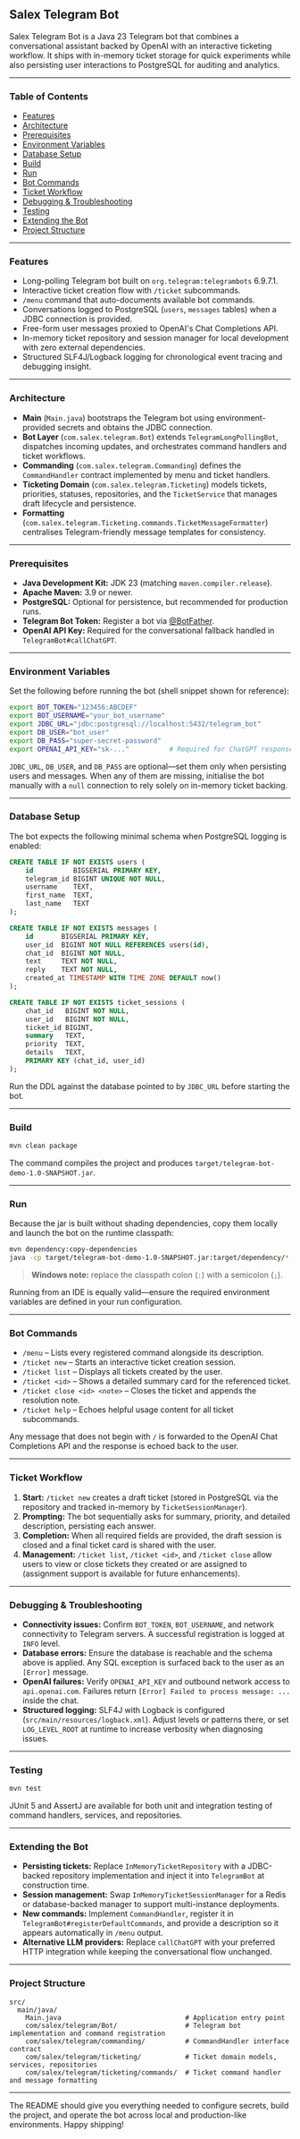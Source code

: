 ## Salex Telegram Bot

Salex Telegram Bot is a Java 23 Telegram bot that combines a conversational assistant backed by OpenAI with an interactive ticketing workflow. It ships with in-memory ticket storage for quick experiments while also persisting user interactions to PostgreSQL for auditing and analytics.

---

### Table of Contents
- [Features](#features)
- [Architecture](#architecture)
- [Prerequisites](#prerequisites)
- [Environment Variables](#environment-variables)
- [Database Setup](#database-setup)
- [Build](#build)
- [Run](#run)
- [Bot Commands](#bot-commands)
- [Ticket Workflow](#ticket-workflow)
- [Debugging & Troubleshooting](#debugging--troubleshooting)
- [Testing](#testing)
- [Extending the Bot](#extending-the-bot)
- [Project Structure](#project-structure)

---

### Features
- Long-polling Telegram bot built on `org.telegram:telegrambots` 6.9.7.1.
- Interactive ticket creation flow with `/ticket` subcommands.
- `/menu` command that auto-documents available bot commands.
- Conversations logged to PostgreSQL (`users`, `messages` tables) when a JDBC connection is provided.
- Free-form user messages proxied to OpenAI's Chat Completions API.
- In-memory ticket repository and session manager for local development with zero external dependencies.
- Structured SLF4J/Logback logging for chronological event tracing and debugging insight.

---

### Architecture
- **Main** (`Main.java`) bootstraps the Telegram bot using environment-provided secrets and obtains the JDBC connection.
- **Bot Layer** (`com.salex.telegram.Bot`) extends `TelegramLongPollingBot`, dispatches incoming updates, and orchestrates command handlers and ticket workflows.
- **Commanding** (`com.salex.telegram.Commanding`) defines the `CommandHandler` contract implemented by menu and ticket handlers.
- **Ticketing Domain** (`com.salex.telegram.Ticketing`) models tickets, priorities, statuses, repositories, and the `TicketService` that manages draft lifecycle and persistence.
- **Formatting** (`com.salex.telegram.Ticketing.commands.TicketMessageFormatter`) centralises Telegram-friendly message templates for consistency.

---

### Prerequisites
- **Java Development Kit:** JDK 23 (matching `maven.compiler.release`).
- **Apache Maven:** 3.9 or newer.
- **PostgreSQL:** Optional for persistence, but recommended for production runs.
- **Telegram Bot Token:** Register a bot via [@BotFather](https://core.telegram.org/bots#botfather).
- **OpenAI API Key:** Required for the conversational fallback handled in `TelegramBot#callChatGPT`.

---

### Environment Variables
Set the following before running the bot (shell snippet shown for reference):

```bash
export BOT_TOKEN="123456:ABCDEF"
export BOT_USERNAME="your_bot_username"
export JDBC_URL="jdbc:postgresql://localhost:5432/telegram_bot"
export DB_USER="bot_user"
export DB_PASS="super-secret-password"
export OPENAI_API_KEY="sk-..."          # Required for ChatGPT responses
```

`JDBC_URL`, `DB_USER`, and `DB_PASS` are optional—set them only when persisting users and messages. When any of them are missing, initialise the bot manually with a `null` connection to rely solely on in-memory ticket backing.

---

### Database Setup
The bot expects the following minimal schema when PostgreSQL logging is enabled:

```sql
CREATE TABLE IF NOT EXISTS users (
    id          BIGSERIAL PRIMARY KEY,
    telegram_id BIGINT UNIQUE NOT NULL,
    username    TEXT,
    first_name  TEXT,
    last_name   TEXT
);

CREATE TABLE IF NOT EXISTS messages (
    id       BIGSERIAL PRIMARY KEY,
    user_id  BIGINT NOT NULL REFERENCES users(id),
    chat_id  BIGINT NOT NULL,
    text     TEXT NOT NULL,
    reply    TEXT NOT NULL,
    created_at TIMESTAMP WITH TIME ZONE DEFAULT now()
);

CREATE TABLE IF NOT EXISTS ticket_sessions (
    chat_id   BIGINT NOT NULL,
    user_id   BIGINT NOT NULL,
    ticket_id BIGINT,
    summary   TEXT,
    priority  TEXT,
    details   TEXT,
    PRIMARY KEY (chat_id, user_id)
);
```

Run the DDL against the database pointed to by `JDBC_URL` before starting the bot.

---

### Build

```bash
mvn clean package
```

The command compiles the project and produces `target/telegram-bot-demo-1.0-SNAPSHOT.jar`.

---

### Run
Because the jar is built without shading dependencies, copy them locally and launch the bot on the runtime classpath:

```bash
mvn dependency:copy-dependencies
java -cp target/telegram-bot-demo-1.0-SNAPSHOT.jar:target/dependency/* Main
```

> **Windows note:** replace the classpath colon (`:`) with a semicolon (`;`).

Running from an IDE is equally valid—ensure the required environment variables are defined in your run configuration.

---

### Bot Commands
- `/menu` – Lists every registered command alongside its description.
- `/ticket new` – Starts an interactive ticket creation session.
- `/ticket list` – Displays all tickets created by the user.
- `/ticket <id>` – Shows a detailed summary card for the referenced ticket.
- `/ticket close <id> <note>` – Closes the ticket and appends the resolution note.
- `/ticket help` – Echoes helpful usage content for all ticket subcommands.

Any message that does not begin with `/` is forwarded to the OpenAI Chat Completions API and the response is echoed back to the user.

---

### Ticket Workflow
1. **Start:** `/ticket new` creates a draft ticket (stored in PostgreSQL via the repository and tracked in-memory by `TicketSessionManager`).
2. **Prompting:** The bot sequentially asks for summary, priority, and detailed description, persisting each answer.
3. **Completion:** When all required fields are provided, the draft session is closed and a final ticket card is shared with the user.
4. **Management:** `/ticket list`, `/ticket <id>`, and `/ticket close` allow users to view or close tickets they created or are assigned to (assignment support is available for future enhancements).

---

### Debugging & Troubleshooting
- **Connectivity issues:** Confirm `BOT_TOKEN`, `BOT_USERNAME`, and network connectivity to Telegram servers. A successful registration is logged at `INFO` level.
- **Database errors:** Ensure the database is reachable and the schema above is applied. Any SQL exception is surfaced back to the user as an `[Error]` message.
- **OpenAI failures:** Verify `OPENAI_API_KEY` and outbound network access to `api.openai.com`. Failures return `[Error] Failed to process message: ...` inside the chat.
- **Structured logging:** SLF4J with Logback is configured (`src/main/resources/logback.xml`). Adjust levels or patterns there, or set `LOG_LEVEL_ROOT` at runtime to increase verbosity when diagnosing issues.

---

### Testing

```bash
mvn test
```

JUnit 5 and AssertJ are available for both unit and integration testing of command handlers, services, and repositories.

---

### Extending the Bot
- **Persisting tickets:** Replace `InMemoryTicketRepository` with a JDBC-backed repository implementation and inject it into `TelegramBot` at construction time.
- **Session management:** Swap `InMemoryTicketSessionManager` for a Redis or database-backed manager to support multi-instance deployments.
- **New commands:** Implement `CommandHandler`, register it in `TelegramBot#registerDefaultCommands`, and provide a description so it appears automatically in `/menu` output.
- **Alternative LLM providers:** Replace `callChatGPT` with your preferred HTTP integration while keeping the conversational flow unchanged.

---

### Project Structure
```
src/
  main/java/
    Main.java                               # Application entry point
    com/salex/telegram/Bot/                 # Telegram bot implementation and command registration
    com/salex/telegram/commanding/          # CommandHandler interface contract
    com/salex/telegram/ticketing/           # Ticket domain models, services, repositories
    com/salex/telegram/ticketing/commands/  # Ticket command handler and message formatting
```

---

The README should give you everything needed to configure secrets, build the project, and operate the bot across local and production-like environments. Happy shipping!
